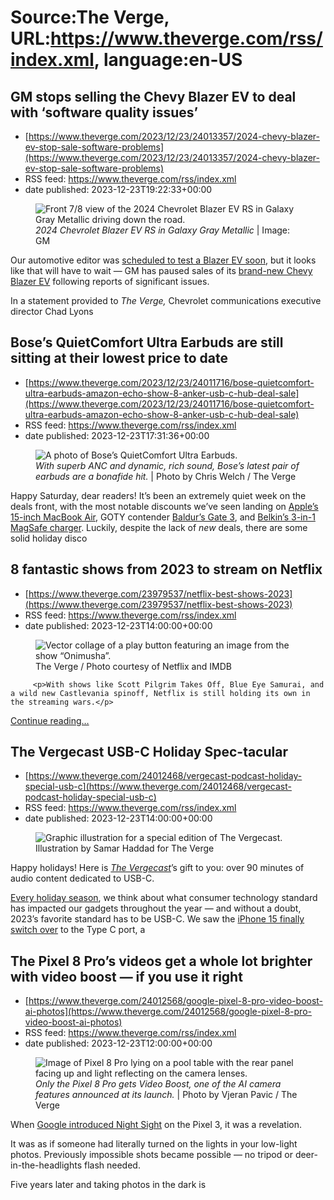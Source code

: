 # Source:The Verge, URL:https://www.theverge.com/rss/index.xml, language:en-US

## GM stops selling the Chevy Blazer EV to deal with ‘software quality issues’
 - [https://www.theverge.com/2023/12/23/24013357/2024-chevy-blazer-ev-stop-sale-software-problems](https://www.theverge.com/2023/12/23/24013357/2024-chevy-blazer-ev-stop-sale-software-problems)
 - RSS feed: https://www.theverge.com/rss/index.xml
 - date published: 2023-12-23T19:22:33+00:00

<figure>
      <img alt="Front 7/8 view of the 2024 Chevrolet Blazer EV RS in Galaxy Gray Metallic driving down the road." src="https://cdn.vox-cdn.com/thumbor/IN834DvWsI8jWkYtu58yD7wo6Tk=/0x46:2000x1379/1310x873/cdn.vox-cdn.com/uploads/chorus_image/image/72993942/2024_chevrolet_blazer_ev_rs_101_2000.0.jpg" />
        <figcaption><em>2024 Chevrolet Blazer EV RS in Galaxy Gray Metallic</em> | Image: GM</figcaption>
    </figure>

  <p id="DEgjoV">Our automotive editor was <a href="https://www.theverge.com/2023/12/20/24009392/this-reviewers-chevy-blazer-ev-left-him-stranded-in-rural-virginia">scheduled to test a Blazer EV soon</a>, but it looks like that will have to wait — GM has paused sales of its <a href="https://www.theverge.com/2023/7/31/23814482/chevy-blazer-ev-electric-suv-price-increase">brand-new Chevy Blazer EV</a> following reports of significant issues. </p>
<p id="SE9x8Z">In a statement provided to <em>The Verge, </em>Chevrolet communications executive director Chad Lyons

## Bose’s QuietComfort Ultra Earbuds are still sitting at their lowest price to date
 - [https://www.theverge.com/2023/12/23/24011716/bose-quietcomfort-ultra-earbuds-amazon-echo-show-8-anker-usb-c-hub-deal-sale](https://www.theverge.com/2023/12/23/24011716/bose-quietcomfort-ultra-earbuds-amazon-echo-show-8-anker-usb-c-hub-deal-sale)
 - RSS feed: https://www.theverge.com/rss/index.xml
 - date published: 2023-12-23T17:31:36+00:00

<figure>
      <img alt="A photo of Bose’s QuietComfort Ultra Earbuds." src="https://cdn.vox-cdn.com/thumbor/6cwyrFr_ri90h-fdeHjs0ypVzFU=/0x0:2040x1360/1310x873/cdn.vox-cdn.com/uploads/chorus_image/image/72993729/DSCF3082_Enhanced_NR.0.jpg" />
        <figcaption><em>With superb ANC and dynamic, rich sound, Bose’s latest pair of earbuds are a bonafide hit.</em> | Photo by Chris Welch / The Verge</figcaption>
    </figure>

  <p id="VKw8xm">Happy Saturday, dear readers! It’s been an extremely quiet week on the deals front, with the most notable discounts we’ve seen landing on <a href="https://howl.me/clgNQCdYB42">Apple’s 15-inch MacBook Air</a>, GOTY contender <a href="https://store.steampowered.com/app/1086940/Baldurs_Gate_3/">Baldur’s Gate 3</a>, and <a href="https://www.amazon.com/dp/B0B5XWJW36/?tag=theverge02-20" rel="sponsored nofollow noopener" target="_blank">Belkin’s 3-in-1 MagSafe charger</a>. Luckily, despite the lack of <em>new </em>deals, there are some solid holiday disco

## 8 fantastic shows from 2023 to stream on Netflix
 - [https://www.theverge.com/23979537/netflix-best-shows-2023](https://www.theverge.com/23979537/netflix-best-shows-2023)
 - RSS feed: https://www.theverge.com/rss/index.xml
 - date published: 2023-12-23T14:00:00+00:00

<figure>
      <img alt="Vector collage of a play button featuring an image from the show “Onimusha”." src="https://cdn.vox-cdn.com/thumbor/NWyV9FvqDJMt1SFQ6BDo53Cqa4A=/0x0:2040x1360/1310x873/cdn.vox-cdn.com/uploads/chorus_image/image/72993251/236889_EOY_NETFLIX_CVirginia.0.jpg" />
        <figcaption>The Verge / Photo courtesy of Netflix and IMDB</figcaption>
    </figure>


  		 <p>With shows like Scott Pilgrim Takes Off, Blue Eye Samurai, and a wild new Castlevania spinoff, Netflix is still holding its own in the streaming wars.</p>
  <p>
    <a href="https://www.theverge.com/23979537/netflix-best-shows-2023">Continue reading&hellip;</a>
  </p>

## The Vergecast USB-C Holiday Spec-tacular
 - [https://www.theverge.com/24012468/vergecast-podcast-holiday-special-usb-c](https://www.theverge.com/24012468/vergecast-podcast-holiday-special-usb-c)
 - RSS feed: https://www.theverge.com/rss/index.xml
 - date published: 2023-12-23T14:00:00+00:00

<figure>
      <img alt="Graphic illustration for a special edition of The Vergecast." src="https://cdn.vox-cdn.com/thumbor/pAP0Vv1AZ6Mzt4wOmaE5d-TM7zk=/0x0:2040x1360/1310x873/cdn.vox-cdn.com/uploads/chorus_image/image/72993303/236843_Holiday_Special_Vergecast_USB_C_SHaddad.0.jpg" />
        <figcaption>Illustration by Samar Haddad for The Verge</figcaption>
    </figure>

  <p id="5OG09u">Happy holidays! Here is <a href="https://www.theverge.com/the-vergecast"><em>The Vergecast</em></a>’s gift to you: over 90 minutes of audio content dedicated to USB-C.</p>
<p id="gJFA6M"><a href="https://www.theverge.com/23519474/podcast-vergecast-bluetooth-holiday-spectacular">Every holiday season</a>, we think about what consumer technology standard has impacted our gadgets throughout the year — and without a doubt, 2023’s favorite standard has to be USB-C. We saw the <a href="https://www.theverge.com/23879619/apple-iphone-15-pro-max-review">iPhone 15 finally switch over</a> to the Type C port, a

## The Pixel 8 Pro’s videos get a whole lot brighter with video boost — if you use it right
 - [https://www.theverge.com/24012568/google-pixel-8-pro-video-boost-ai-photos](https://www.theverge.com/24012568/google-pixel-8-pro-video-boost-ai-photos)
 - RSS feed: https://www.theverge.com/rss/index.xml
 - date published: 2023-12-23T12:00:00+00:00

<figure>
      <img alt="Image of Pixel 8 Pro lying on a pool table with the rear panel facing up and light reflecting on the camera lenses." src="https://cdn.vox-cdn.com/thumbor/gveef6_Q1SuzrPaW1UccIj_X9og=/0x0:2040x1360/1310x873/cdn.vox-cdn.com/uploads/chorus_image/image/72993070/236823_Pixel_8_8Pro_Watch2_VPavic_0002.0.jpg" />
        <figcaption><em>Only the Pixel 8 Pro gets Video Boost, one of the AI camera features announced at its launch.</em> | Photo by Vjeran Pavic / The Verge</figcaption>
    </figure>

  <p id="KzCyO9">When <a href="https://www.theverge.com/2018/11/14/18092660/google-night-sight-review-pixel-2-3-camera-photos-image-quality">Google introduced Night Sight</a> on the Pixel 3, it was a revelation. </p>
<p id="1i9Yd8">It was as if someone had literally turned on the lights in your low-light photos. Previously impossible shots became possible — no tripod or deer-in-the-headlights flash needed.</p>
<p id="t2mehq">Five years later and taking photos in the dark is 

